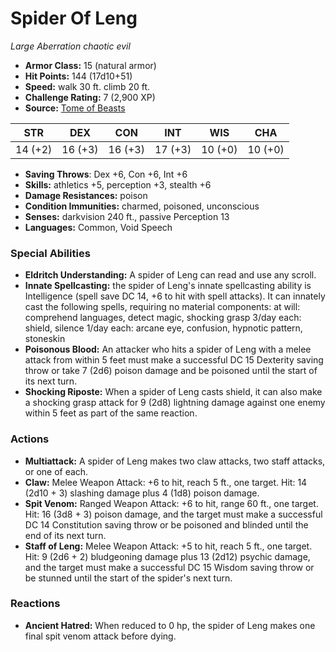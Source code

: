 # Spider Of Leng

*Large* *Aberration* *chaotic evil*

- **Armor Class:** 15 (natural armor)
- **Hit Points:** 144 (17d10+51)
- **Speed:** walk 30 ft. climb 20 ft.
- **Challenge Rating:** 7 (2,900 XP)
- **Source:** [Tome of Beasts](https://koboldpress.com/kpstore/product/tome-of-beasts-for-5th-edition-print/)

| STR | DEX | CON | INT | WIS | CHA |
| --- | --- | --- | --- | --- | --- |
| 14 (+2) | 16 (+3) | 16 (+3) | 17 (+3) | 10 (+0) | 10 (+0) |

- **Saving Throws**: Dex +6, Con +6, Int +6
- **Skills:** athletics +5, perception +3, stealth +6
- **Damage Resistances:** poison
- **Condition Immunities:** charmed, poisoned, unconscious
- **Senses:** darkvision 240 ft., passive Perception 13
- **Languages:** Common, Void Speech
### Special Abilities
- **Eldritch Understanding:** A spider of Leng can read and use any scroll.
- **Innate Spellcasting:** the spider of Leng's innate spellcasting ability is Intelligence (spell save DC 14, +6 to hit with spell attacks). It can innately cast the following spells, requiring no material components:  at will: comprehend languages, detect magic, shocking grasp  3/day each: shield, silence  1/day each: arcane eye, confusion, hypnotic pattern, stoneskin
- **Poisonous Blood:** An attacker who hits a spider of Leng with a melee attack from within 5 feet must make a successful DC 15 Dexterity saving throw or take 7 (2d6) poison damage and be poisoned until the start of its next turn.
- **Shocking Riposte:** When a spider of Leng casts shield, it can also make a shocking grasp attack for 9 (2d8) lightning damage against one enemy within 5 feet as part of the same reaction.
### Actions
- **Multiattack:** A spider of Leng makes two claw attacks, two staff attacks, or one of each.
- **Claw:** Melee Weapon Attack: +6 to hit, reach 5 ft., one target. Hit: 14 (2d10 + 3) slashing damage plus 4 (1d8) poison damage.
- **Spit Venom:** Ranged Weapon Attack: +6 to hit, range 60 ft., one target. Hit: 16 (3d8 + 3) poison damage, and the target must make a successful DC 14 Constitution saving throw or be poisoned and blinded until the end of its next turn.
- **Staff of Leng:** Melee Weapon Attack: +5 to hit, reach 5 ft., one target. Hit: 9 (2d6 + 2) bludgeoning damage plus 13 (2d12) psychic damage, and the target must make a successful DC 15 Wisdom saving throw or be stunned until the start of the spider's next turn.
### Reactions
- **Ancient Hatred:** When reduced to 0 hp, the spider of Leng makes one final spit venom attack before dying.

